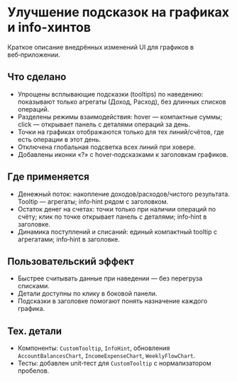 # Улучшение подсказок на графиках и info-хинтов

Краткое описание внедрённых изменений UI для графиков в веб‑приложении.

## Что сделано

- Упрощены всплывающие подсказки (tooltips) по наведению: показывают только агрегаты (Доход, Расход), без длинных списков операций.
- Разделены режимы взаимодействия: hover — компактные суммы; click — открывает панель с деталями операций за день.
- Точки на графиках отображаются только для тех линий/счётов, где есть операции в этот день.
- Отключена глобальная подсветка всех линий при ховере.
- Добавлены иконки «?» с hover‑подсказками к заголовкам графиков.

## Где применяется

- Денежный поток: накопление доходов/расходов/чистого результата. Tooltip — агрегаты; info‑hint рядом с заголовком.
- Остаток денег на счетах: точки только при наличии операций по счёту; клик по точке открывает панель с деталями; info‑hint в заголовке.
- Динамика поступлений и списаний: единый компактный tooltip с агрегатами; info‑hint в заголовке.

## Пользовательский эффект

- Быстрее считывать данные при наведении — без перегруза списками.
- Детали доступны по клику в боковой панели.
- Подсказки в заголовке помогают понять назначение каждого графика.

## Тех. детали

- Компоненты: `CustomTooltip`, `InfoHint`, обновления `AccountBalancesChart`, `IncomeExpenseChart`, `WeeklyFlowChart`.
- Тесты: добавлен unit‑тест для `CustomTooltip` с нормализатором пробелов.
